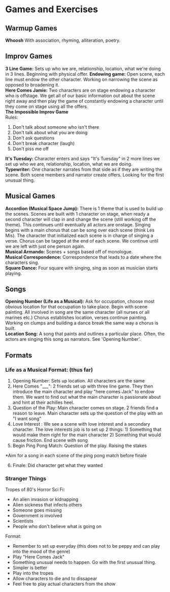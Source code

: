 # Games and Exercises

## Warmup Games
**Whoosh** With association, rhyming, alliteration, poetry.  

## Improv Games
**3 Line Game:** Sets up who we are, relationship, location, what we're doing in 3 lines. Beginning with physical offer.
**Endowing game:** Open scene, each line must endow the other character. Working on narrowing the scene as opposed to broadening it.  
**Here Comes Jamie:** Two characters are on stage endowing a character who is offstage. We get all of our basic information out about the scene right away and then play the game of constantly endowing a character until they come on stage using all the offers.  
**The Impossible Improv Game**  
Rules:
1. Don't talk about someone who isn't there  
2. Don't talk about what you are doing  
3. Don't ask questions  
4. Don't break character (laugh)  
5. Don't piss me off  

**It's Tuesday:** Character enters and says "It's Tuesday" in 2 more lines we set up who we are, relationship, location, what we are doing.  
**Typewriter:**  One character narrates from that side as if they are writing the scene. Both scene members and narrator create offers. Looking for the first unusual thing.  



## Musical Games
**Accordion (Musical Space Jump):** There is 1 theme that is used to build up the scenes. Scenes are built with 1 character on stage, when ready a second character will clap in and change the scene (still working off the theme). This continues until eventually all actors are onstage. Singing begins with a main chorus that can be song over each scene (think Les Mis). The character that initialized each scene is in charge of singing a verse. Chorus can be tagged at the end of each scene. We continue until we are left with just one person again.  
**Musical Armando:** Scenes + songs based off of monologue.  
**Musical Correspondence:** Correspondence that leads to a date where the characters sing.  
**Square Dance:** Four square with singing, sing as soon as musician starts playing.  

## Songs
**Opening Number (Life as a Musical):** Ask for occupation, choose most obvious location for that occupation to take place. Begin with scene painting. All involved in song are the same character (all nurses or all marines etc.) Chorus establishes location, verses continue painting. Working on clumps and building a dance break the same way a chorus is built.  
**Location Song:** A song that paints and outlines a particular place. Often, the actors are singing this song as narrators. See 'Opening Number'.  

## Formats
### Life as a Musical Format: (thus far)

1. Opening Number: Sets up location. All characters are the same  
2. Here Comes "___": 2 friends set up with three line game. They then introduce the main character and play "here comes Jack" to endow them. We want to find out what the main character is passionate about and hint at their achilles heel.  
3. Question of the Play: Main character comes on stage. 2 friends find a reason to leave. Main character sets up the question of the play with an "I want song"  
4. Love Interest : We see a scene with love interest and a secondary character. The love interests job is to set up 2 things: 1) Something that would make them right for the main character 2) Something that would cause friction. End scene with song  
5. Begin Ping Pong Match: Question of the play. Raising the stakes  

*Aim for a song in each scene of the ping pong match before finale  

6. Finale: Did character get what they wanted  

### Stranger Things

Tropes of 80's Horror Sci Fi:

- An alien invasion or kidnapping
- Alien sickness that infects others
- Someone goes missing
- Government is involved
- Scientists
- People who don't believe what is going on

Format:
- Remember to set up everyday (this does not to be peppy and can play into the mood of the genre)
- Play "Here Comes Jack"
- Something unusual needs to happen. Go with the first unusual thing.
- Simpler is better 
- Play into the tropes
- Allow characters to die and to dissapear
- Feel free to play actual characters from the show

